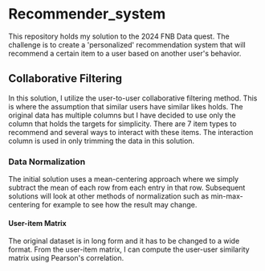 # Recommender_system
This repository holds my solution to the 2024 FNB Data quest.
The challenge is to create a 'personalized' recommendation system that will recommend a certain item to a user based on another user's behavior.

## Collaborative Filtering
In this solution, I utilize the user-to-user collaborative filtering method. This is where the assumption that similar users have similar likes holds.
The original data has multiple columns but I have decided to use only the column that holds the targets for simplicity.
There are 7 item types to recommend and several ways to interact with these items. The interaction column is used in only trimming the data in this solution.

### Data Normalization
The initial solution uses a mean-centering approach where we simply subtract the mean of each row from each entry in that row.
Subsequent solutions will look at other methods of normalization such as min-max-centering for example to see how the result may change.

#### User-item Matrix
The original dataset is in long form and it has to be changed to a wide format.
From the user-item matrix, I can compute the user-user similarity matrix using Pearson's correlation.
